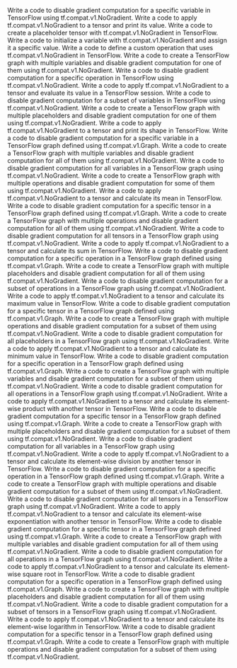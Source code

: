 Write a code to disable gradient computation for a specific variable in TensorFlow using tf.compat.v1.NoGradient.
Write a code to apply tf.compat.v1.NoGradient to a tensor and print its value.
Write a code to create a placeholder tensor with tf.compat.v1.NoGradient in TensorFlow.
Write a code to initialize a variable with tf.compat.v1.NoGradient and assign it a specific value.
Write a code to define a custom operation that uses tf.compat.v1.NoGradient in TensorFlow.
Write a code to create a TensorFlow graph with multiple variables and disable gradient computation for one of them using tf.compat.v1.NoGradient.
Write a code to disable gradient computation for a specific operation in TensorFlow using tf.compat.v1.NoGradient.
Write a code to apply tf.compat.v1.NoGradient to a tensor and evaluate its value in a TensorFlow session.
Write a code to disable gradient computation for a subset of variables in TensorFlow using tf.compat.v1.NoGradient.
Write a code to create a TensorFlow graph with multiple placeholders and disable gradient computation for one of them using tf.compat.v1.NoGradient.
Write a code to apply tf.compat.v1.NoGradient to a tensor and print its shape in TensorFlow.
Write a code to disable gradient computation for a specific variable in a TensorFlow graph defined using tf.compat.v1.Graph.
Write a code to create a TensorFlow graph with multiple variables and disable gradient computation for all of them using tf.compat.v1.NoGradient.
Write a code to disable gradient computation for all variables in a TensorFlow graph using tf.compat.v1.NoGradient.
Write a code to create a TensorFlow graph with multiple operations and disable gradient computation for some of them using tf.compat.v1.NoGradient.
Write a code to apply tf.compat.v1.NoGradient to a tensor and calculate its mean in TensorFlow.
Write a code to disable gradient computation for a specific tensor in a TensorFlow graph defined using tf.compat.v1.Graph.
Write a code to create a TensorFlow graph with multiple operations and disable gradient computation for all of them using tf.compat.v1.NoGradient.
Write a code to disable gradient computation for all tensors in a TensorFlow graph using tf.compat.v1.NoGradient.
Write a code to apply tf.compat.v1.NoGradient to a tensor and calculate its sum in TensorFlow.
Write a code to disable gradient computation for a specific operation in a TensorFlow graph defined using tf.compat.v1.Graph.
Write a code to create a TensorFlow graph with multiple placeholders and disable gradient computation for all of them using tf.compat.v1.NoGradient.
Write a code to disable gradient computation for a subset of operations in a TensorFlow graph using tf.compat.v1.NoGradient.
Write a code to apply tf.compat.v1.NoGradient to a tensor and calculate its maximum value in TensorFlow.
Write a code to disable gradient computation for a specific tensor in a TensorFlow graph defined using tf.compat.v1.Graph.
Write a code to create a TensorFlow graph with multiple operations and disable gradient computation for a subset of them using tf.compat.v1.NoGradient.
Write a code to disable gradient computation for all placeholders in a TensorFlow graph using tf.compat.v1.NoGradient.
Write a code to apply tf.compat.v1.NoGradient to a tensor and calculate its minimum value in TensorFlow.
Write a code to disable gradient computation for a specific operation in a TensorFlow graph defined using tf.compat.v1.Graph.
Write a code to create a TensorFlow graph with multiple variables and disable gradient computation for a subset of them using tf.compat.v1.NoGradient.
Write a code to disable gradient computation for all operations in a TensorFlow graph using tf.compat.v1.NoGradient.
Write a code to apply tf.compat.v1.NoGradient to a tensor and calculate its element-wise product with another tensor in TensorFlow.
Write a code to disable gradient computation for a specific tensor in a TensorFlow graph defined using tf.compat.v1.Graph.
Write a code to create a TensorFlow graph with multiple placeholders and disable gradient computation for a subset of them using tf.compat.v1.NoGradient.
Write a code to disable gradient computation for all variables in a TensorFlow graph using tf.compat.v1.NoGradient.
Write a code to apply tf.compat.v1.NoGradient to a tensor and calculate its element-wise division by another tensor in TensorFlow.
Write a code to disable gradient computation for a specific operation in a TensorFlow graph defined using tf.compat.v1.Graph.
Write a code to create a TensorFlow graph with multiple operations and disable gradient computation for a subset of them using tf.compat.v1.NoGradient.
Write a code to disable gradient computation for all tensors in a TensorFlow graph using tf.compat.v1.NoGradient.
Write a code to apply tf.compat.v1.NoGradient to a tensor and calculate its element-wise exponentiation with another tensor in TensorFlow.
Write a code to disable gradient computation for a specific tensor in a TensorFlow graph defined using tf.compat.v1.Graph.
Write a code to create a TensorFlow graph with multiple variables and disable gradient computation for all of them using tf.compat.v1.NoGradient.
Write a code to disable gradient computation for all operations in a TensorFlow graph using tf.compat.v1.NoGradient.
Write a code to apply tf.compat.v1.NoGradient to a tensor and calculate its element-wise square root in TensorFlow.
Write a code to disable gradient computation for a specific operation in a TensorFlow graph defined using tf.compat.v1.Graph.
Write a code to create a TensorFlow graph with multiple placeholders and disable gradient computation for all of them using tf.compat.v1.NoGradient.
Write a code to disable gradient computation for a subset of tensors in a TensorFlow graph using tf.compat.v1.NoGradient.
Write a code to apply tf.compat.v1.NoGradient to a tensor and calculate its element-wise logarithm in TensorFlow.
Write a code to disable gradient computation for a specific tensor in a TensorFlow graph defined using tf.compat.v1.Graph.
Write a code to create a TensorFlow graph with multiple operations and disable gradient computation for a subset of them using tf.compat.v1.NoGradient.